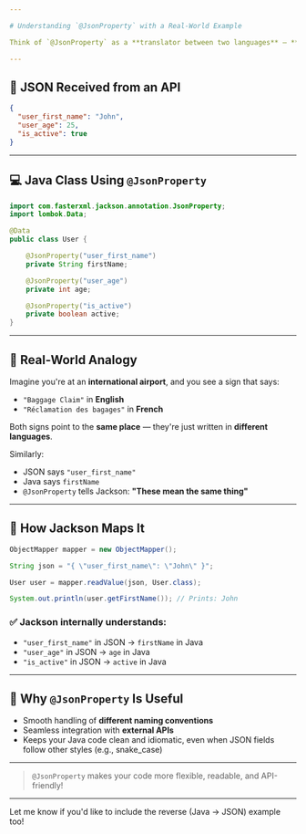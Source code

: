 ```yaml
---

# Understanding `@JsonProperty` with a Real-World Example

Think of `@JsonProperty` as a **translator between two languages** — **JSON** and **Java**.

---
```


## 📨 JSON Received from an API

```json
{
  "user_first_name": "John",
  "user_age": 25,
  "is_active": true
}
```

---

## 💻 Java Class Using `@JsonProperty`

```java
import com.fasterxml.jackson.annotation.JsonProperty;
import lombok.Data;

@Data
public class User {

    @JsonProperty("user_first_name")
    private String firstName;

    @JsonProperty("user_age")
    private int age;

    @JsonProperty("is_active")
    private boolean active;
}
```

---

## 🛫 Real-World Analogy

Imagine you're at an **international airport**, and you see a sign that says:

* `"Baggage Claim"` in **English**
* `"Réclamation des bagages"` in **French**

Both signs point to the **same place** — they're just written in **different languages**.

Similarly:

* JSON says `"user_first_name"`
* Java says `firstName`
* `@JsonProperty` tells Jackson: **"These mean the same thing"**

---

## 🔁 How Jackson Maps It

```java
ObjectMapper mapper = new ObjectMapper();

String json = "{ \"user_first_name\": \"John\" }";

User user = mapper.readValue(json, User.class);

System.out.println(user.getFirstName()); // Prints: John
```

### ✅ Jackson internally understands:

* `"user_first_name"` in JSON → `firstName` in Java
* `"user_age"` in JSON → `age` in Java
* `"is_active"` in JSON → `active` in Java

---

## 🧩 Why `@JsonProperty` Is Useful

* Smooth handling of **different naming conventions**
* Seamless integration with **external APIs**
* Keeps your Java code clean and idiomatic, even when JSON fields follow other styles (e.g., snake\_case)

---

> `@JsonProperty` makes your code more flexible, readable, and API-friendly!

---

Let me know if you'd like to include the reverse (Java → JSON) example too!
